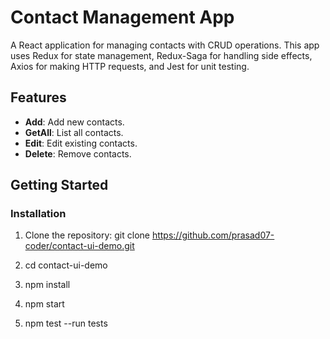 # Contact Management App

A React application for managing contacts with CRUD operations. This app uses Redux for state management, Redux-Saga for handling side effects, Axios for making HTTP requests, and Jest for unit testing.

## Features

- **Add**: Add new contacts.
- **GetAll**: List all contacts.
- **Edit**: Edit existing contacts.
- **Delete**: Remove contacts.

## Getting Started

### Installation

1. Clone the repository:
   git clone https://github.com/prasad07-coder/contact-ui-demo.git

2. cd contact-ui-demo

3. npm install

4. npm start

5. npm test --run tests
